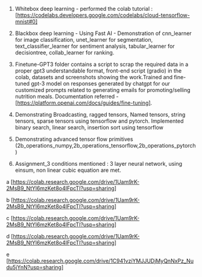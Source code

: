 1. Whitebox deep learning - performed the colab tutorial : [https://codelabs.developers.google.com/codelabs/cloud-tensorflow-mnist#0]

2. Blackbox deep learning - Using Fast AI - Demonstration of cnn_learner for image classification, unet_learner for segmentation, text_classifier_learner for sentiment analysis, tabular_learner for decisiontree, collab_learner for ranking.

3. Finetune-GPT3 folder contains a script to scrap the required data in a proper gpt3 understandable format, front-end script (gradio) in the colab, datasets and screenshots showing the work.Trained and fine-tuned gpt-3 model on responses generated by chatgpt for our customized prompts related to generating emails for promoting/selling nutrition meals.  Documentation referred - [https://platform.openai.com/docs/guides/fine-tuning].

4. Demonstrating Broadcasting, ragged tensors, Named tensors, string tensors, sparse tensors using tensorflow and pytorch. Implemented binary search, linear search, insertion sort using tensorflow
5. Demonstrating advanced tensor flow primitives (2b_operations_numpy,2b_operations_tensorflow,2b_operations_pytorch)
6. Assignment_3 
conditions mentioned : 3 layer neural network, using einsum, non linear cubic equation are met. 

 a [https://colab.research.google.com/drive/1Uam9rK-2MsB9_NtYl6mzKet8o4IFpcTI?usp=sharing]
 
 b [https://colab.research.google.com/drive/1Uam9rK-2MsB9_NtYl6mzKet8o4IFpcTI?usp=sharing] 
 
 c [https://colab.research.google.com/drive/1Uam9rK-2MsB9_NtYl6mzKet8o4IFpcTI?usp=sharing] 
 
 d [https://colab.research.google.com/drive/1Uam9rK-2MsB9_NtYl6mzKet8o4IFpcTI?usp=sharing] 
 
 e [https://colab.research.google.com/drive/1C941vziYMJJUDjMyQnNxPz_Nudu5jYnN?usp=sharing]
